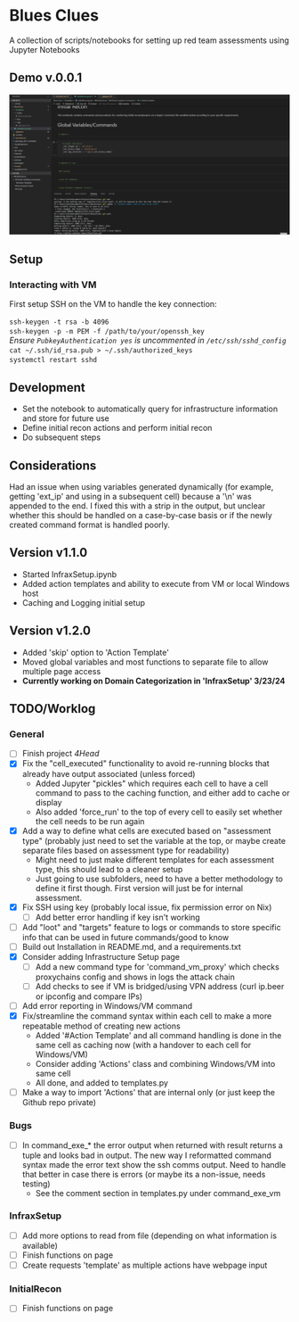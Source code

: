 # Blues Clues
A collection of scripts/notebooks for setting up red team assessments using Jupyter Notebooks

## Demo v.0.0.1
![](Demo_20240317.gif)

## Setup
### Interacting with VM
First setup SSH on the VM to handle the key connection:  

`ssh-keygen -t rsa -b 4096`  
`ssh-keygen -p -m PEM -f /path/to/your/openssh_key`  
_Ensure `PubkeyAuthentication yes` is uncommented in `/etc/ssh/sshd_config`_  
`cat ~/.ssh/id_rsa.pub > ~/.ssh/authorized_keys`  
`systemctl restart sshd`  

## Development
- Set the notebook to automatically query for infrastructure information and store for future use
- Define initial recon actions and perform initial recon
- Do subsequent steps

## Considerations
Had an issue when using variables generated dynamically (for example, getting 'ext_ip' and using in a subsequent cell) because a '\n' was appended to the end. I fixed this with a strip in the output, but unclear whether this should be handled on a case-by-case basis or if the newly created command format is handled poorly.


## Version v1.1.0
- Started InfraxSetup.ipynb
- Added action templates and ability to execute from VM or local Windows host
- Caching and Logging initial setup

## Version v1.2.0
- Added 'skip' option to 'Action Template'
- Moved global variables and most functions to separate file to allow multiple page access
- **Currently working on Domain Categorization in 'InfraxSetup' 3/23/24**


## TODO/Worklog
### General
- [ ] Finish project _4Head_
- [x] Fix the "cell_executed" functionality to avoid re-running blocks that already have output associated (unless forced)
  - Added Jupyter "pickles" which requires each cell to have a cell command to pass to the caching function, and either add to cache or display
  - Also added 'force_run' to the top of every cell to easily set whether the cell needs to be run again
- [x] Add a way to define what cells are executed based on "assessment type" (probably just need to set the variable at the top, or maybe create separate files based on assessment type for readability)
  - Might need to just make different templates for each assessment type, this should lead to a cleaner setup
  - Just going to use subfolders, need to have a better methodology to define it first though. First version will just be for internal assessment.
- [x] Fix SSH using key (probably local issue, fix permission error on Nix)
  - [ ] Add better error handling if key isn't working
- [ ] Add "loot" and "targets" feature to logs or commands to store specific info that can be used in future commands/good to know
- [ ] Build out Installation in README.md, and a requirements.txt
- [x] Consider adding Infrastructure Setup page
  - [ ] Add a new command type for 'command_vm_proxy' which checks proxychains config and shows in logs the attack chain
  - [ ] Add checks to see if VM is bridged/using VPN address (curl ip.beer or ipconfig and compare IPs)
- [ ] Add error reporting in Windows/VM command
- [x] Fix/streamline the command syntax within each cell to make a more repeatable method of creating new actions
  - Added '#Action Template' and all command handling is done in the same cell as caching now (with a handover to each cell for Windows/VM)
  - Consider adding 'Actions' class and combining Windows/VM into same cell
  - All done, and added to templates.py
- [ ] Make a way to import 'Actions' that are internal only (or just keep the Github repo private)

### Bugs
- [ ] In command_exe_* the error output when returned with result returns a tuple and looks bad in output. The new way I reformatted command syntax made the error text show the ssh comms output. Need to handle that better in case there is errors (or maybe its a non-issue, needs testing)
  - See the comment section in templates.py under command_exe_vm


### InfraxSetup
- [ ] Add more options to read from file (depending on what information is available)
- [ ] Finish functions on page
- [ ] Create requests 'template' as multiple actions have webpage input

### InitialRecon
- [ ] Finish functions on page
